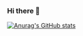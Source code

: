 ### Hi there 👋
[![Anurag's GitHub stats](https://github-readme-stats.vercel.app/api?username=AidenLuce)](https://github.com/anuraghazra/github-readme-stats&theme=radical)

<!--
**AidenLuce/AidenLuce** is a ✨ _special_ ✨ repository because its `README.md` (this file) appears on your GitHub profile.

Here are some ideas to get you started:

[![Anurag's GitHub stats](https://github-readme-stats.vercel.app/api?username=AidenLuce)](https://github.com/anuraghazra/github-readme-stats)

- 🔭 I’m currently working on ...
- 🌱 I’m currently learning ...
- 👯 I’m looking to collaborate on ...
- 🤔 I’m looking for help with ...
- 💬 Ask me about ...
- 📫 How to reach me: ...
- 😄 Pronouns: ...
- ⚡ Fun fact: ...
-->
